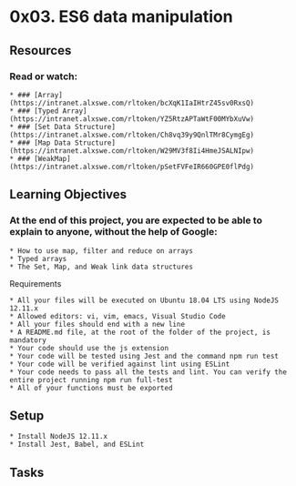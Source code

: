 # 0x03. ES6 data manipulation

## Resources
### Read or watch:
    * ### [Array](https://intranet.alxswe.com/rltoken/bcXqK1IaIHtrZ45sv0RxsQ)
    * ### [Typed Array](https://intranet.alxswe.com/rltoken/YZ5RtzAPTaWtF00MYbXuVw)
    * ### [Set Data Structure](https://intranet.alxswe.com/rltoken/Ch8vq39y9QnlTMr8CymgEg)
    * ### [Map Data Structure](https://intranet.alxswe.com/rltoken/W29MV3f8Ii4HmeJSALNIpw)
    * ### [WeakMap](https://intranet.alxswe.com/rltoken/pSetFVFeIR660GPE0flPdg)

## Learning Objectives
### At the end of this project, you are expected to be able to explain to anyone, without the help of Google:
    * How to use map, filter and reduce on arrays
    * Typed arrays
    * The Set, Map, and Weak link data structures

Requirements

    * All your files will be executed on Ubuntu 18.04 LTS using NodeJS 12.11.x
    * Allowed editors: vi, vim, emacs, Visual Studio Code
    * All your files should end with a new line
    * A README.md file, at the root of the folder of the project, is mandatory
    * Your code should use the js extension
    * Your code will be tested using Jest and the command npm run test
    * Your code will be verified against lint using ESLint
    * Your code needs to pass all the tests and lint. You can verify the entire project running npm run full-test
    * All of your functions must be exported

## Setup
 	* Install NodeJS 12.11.x
 	* Install Jest, Babel, and ESLint

## Tasks


